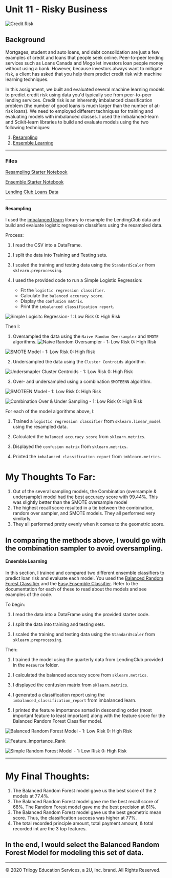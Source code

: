 # Unit 11 - Risky Business
 
![Credit Risk](Images/credit-risk.jpg)

## Background

Mortgages, student and auto loans, and debt consolidation are just a few examples of credit and loans that people seek online. Peer-to-peer lending services such as Loans Canada and Mogo let investors loan people money without using a bank. However, because investors always want to mitigate risk, a client has asked that you help them predict credit risk with machine learning techniques.

In this assignment, we built and evaluated several machine learning models to predict credit risk using data you'd typically see from peer-to-peer lending services. Credit risk is an inherently imbalanced classification problem (the number of good loans is much larger than the number of at-risk loans). We need to employed different techniques for training and evaluating models with imbalanced classes. I used the imbalanced-learn and Scikit-learn libraries to build and evaluate models using the two following techniques:

1. [Resampling](#Resampling)
2. [Ensemble Learning](#Ensemble-Learning)

- - -

### Files

[Resampling Starter Notebook](Starter_Code/credit_risk_resampling.ipynb)

[Ensemble Starter Notebook](Starter_Code/credit_risk_ensemble.ipynb)

[Lending Club Loans Data](Resources/LoanStats_2019Q1.csv.zip)

- - -

#### Resampling

I used the [imbalanced learn](https://imbalanced-learn.readthedocs.io) library to resample the LendingClub data and build and evaluate logistic regression classifiers using the resampled data.

Process:

1. I read the CSV into a DataFrame.

2. I split the data into Training and Testing sets.

3. I scaled the training and testing data using the `StandardScaler` from `sklearn.preprocessing`.

4. I used the provided code to run a Simple Logistic Regression:
    * Fit the `logistic regression classifier`.
    * Calculate the `balanced accuracy score`.
    * Display the `confusion matrix`.
    * Print the `imbalanced classification report`.

![Simple Logisitc Regression- 1: Low Risk 0: High Risk](Images/Credit_Risk_SimpleLogRegr_Confusion_Matrix.png)

Then I:

1. Oversampled the data using the `Naive Random Oversampler` and `SMOTE` algorithms.
![Naive Random Oversampler - 1: Low Risk 0: High Risk](Images/Credit_Risk_RandomOversaple_LogRegr_Confusion_Matrix.png)

![SMOTE Model - 1: Low Risk 0: High Risk](Images/Credit_Risk_SMOTE_LogRegr_Confusion_Matrix.png)

2. Undersampled the data using the `Cluster Centroids` algorithm.

![Undersmapler Cluster Centroids - 1: Low Risk 0: High Risk](Images/Credit_Risk_UnderSample_LogRegr_Confusion_Matrix.png)

3. Over- and undersampled using a combination `SMOTEENN` algorithm.

![SMOTEEN Model - 1: Low Risk 0: High Risk](Images/Credit_Risk__Combination_LogRegr_Confusion_Matrix.png)

![Combination Over & Under Sampling - 1: Low Risk 0: High Risk](Images/Credit_Risk__Combination_LogRegr_Confusion_Matrix.png)


For each of the model algorithms above, I:

1. Trained a `logistic regression classifier` from `sklearn.linear_model` using the resampled data.

2. Calculated the `balanced accuracy score` from `sklearn.metrics`.

3. Displayed the `confusion matrix` from `sklearn.metrics`.

4. Printed the `imbalanced classification report` from `imblearn.metrics`.


# My Thoughts To Far:
1. Out of the several sampling models, the Combination (oversample & undersample) model had the best accuracy score with 99.44%. This was slightly better than the SMOTE oversample model
2. The highest recall score resulted in a tie between the combination, random over sampler, and SMOTE models. They all performed very similarly.
3. They all performed pretty evenly when it comes to the geometric score.

## In comparing the methods above, I would go with the combination sampler to avoid oversampling.



#### Ensemble Learning

In this section, I trained and compared two different ensemble classifiers to predict loan risk and evaluate each model. You used the [Balanced Random Forest Classifier](https://imbalanced-learn.readthedocs.io/en/stable/generated/imblearn.ensemble.BalancedRandomForestClassifier.html#imblearn-ensemble-balancedrandomforestclassifier) and the [Easy Ensemble Classifier](https://imbalanced-learn.readthedocs.io/en/stable/generated/imblearn.ensemble.EasyEnsembleClassifier.html#imblearn-ensemble-easyensembleclassifier). Refer to the documentation for each of these to read about the models and see examples of the code.

To begin:

1. I read the data into a DataFrame using the provided starter code.

2. I split the data into training and testing sets.

3. I scaled the training and testing data using the `StandardScaler` from `sklearn.preprocessing`.


Then:

1. I trained the model using the quarterly data from LendingClub provided in the `Resource` folder.

2. I calculated the balanced accuracy score from `sklearn.metrics`.

3. I displayed the confusion matrix from `sklearn.metrics`.

4. I generated a classification report using the `imbalanced_classification_report` from imbalanced learn.

5. I printed the feature importance sorted in descending order (most important feature to least important) along with the feature score for the Balanced Random Forest Classifier model.

![Balanced Random Forest Model - 1: Low Risk 0: High Risk](Images/Credit_Risk_BalancedRandomForest_Confusion_Matrix.png)


![Feature_Importance_Rank](Images/Feature_Importance_Rank.png)


![Simple Random Forest Model - 1: Low Risk 0: High Risk](Images/Credit_Risk_RandomForest_Confusion_Matrix.png)

- - -
# My Final Thoughts:
1. The Balanced Random Forest model gave us the best score of the 2 models at 77.4%.
2. The Balanced Random Forest model gave me the best recall score of 68%. The Random Forest model gave me the best precision at 81%. 
3. The Balanced Random Forest model gave us the best geometric mean score. Thus, the classification success was higher at 77%.
4. The total recorded principle amount, total payment amount, & total recorded int are the 3 top features.

## In the end, I would select the Balanced Random Forest Model for modeling this set of data.
- - -



© 2020 Trilogy Education Services, a 2U, Inc. brand. All Rights Reserved.
